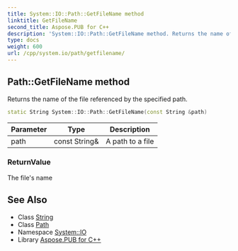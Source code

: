 ```yaml
---
title: System::IO::Path::GetFileName method
linktitle: GetFileName
second_title: Aspose.PUB for C++
description: 'System::IO::Path::GetFileName method. Returns the name of the file referenced by the specified path in C++.'
type: docs
weight: 600
url: /cpp/system.io/path/getfilename/
---
```

## Path::GetFileName method


Returns the name of the file referenced by the specified path.

```cpp
static String System::IO::Path::GetFileName(const String &path)
```


| Parameter | Type | Description |
| --- | --- | --- |
| path | const String\& | A path to a file |

### ReturnValue

The file's name

## See Also

* Class [String](../../../system/string/)
* Class [Path](../)
* Namespace [System::IO](../../)
* Library [Aspose.PUB for C++](../../../)
